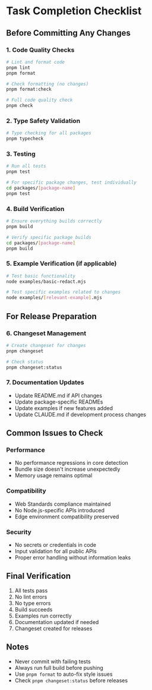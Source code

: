 # Task Completion Checklist

## Before Committing Any Changes

### 1. Code Quality Checks
```bash
# Lint and format code
pnpm lint
pnpm format

# Check formatting (no changes)
pnpm format:check

# Full code quality check
pnpm check
```

### 2. Type Safety Validation
```bash
# Type checking for all packages
pnpm typecheck
```

### 3. Testing
```bash
# Run all tests
pnpm test

# For specific package changes, test individually
cd packages/[package-name]
pnpm test
```

### 4. Build Verification
```bash
# Ensure everything builds correctly
pnpm build

# Verify specific package builds
cd packages/[package-name]
pnpm build
```

### 5. Example Verification (if applicable)
```bash
# Test basic functionality
node examples/basic-redact.mjs

# Test specific examples related to changes
node examples/[relevant-example].mjs
```

## For Release Preparation

### 6. Changeset Management
```bash
# Create changeset for changes
pnpm changeset

# Check status
pnpm changeset:status
```

### 7. Documentation Updates
- Update README.md if API changes
- Update package-specific READMEs
- Update examples if new features added
- Update CLAUDE.md if development process changes

## Common Issues to Check

### Performance
- No performance regressions in core detection
- Bundle size doesn't increase unexpectedly
- Memory usage remains optimal

### Compatibility
- Web Standards compliance maintained
- No Node.js-specific APIs introduced
- Edge environment compatibility preserved

### Security
- No secrets or credentials in code
- Input validation for all public APIs
- Proper error handling without information leaks

## Final Verification
1. All tests pass
2. No lint errors
3. No type errors
4. Build succeeds
5. Examples run correctly
6. Documentation updated if needed
7. Changeset created for releases

## Notes
- Never commit with failing tests
- Always run full build before pushing
- Use `pnpm format` to auto-fix style issues
- Check `pnpm changeset:status` before releases